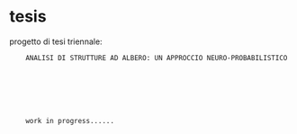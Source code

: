 # tesis


progetto di tesi triennale:

		ANALISI DI STRUTTURE AD ALBERO: UN APPROCCIO NEURO-PROBABILISTICO		







		work in progress......